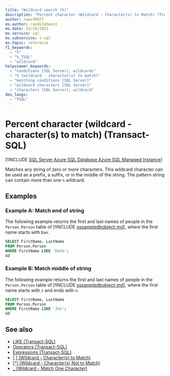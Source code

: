 ```yaml
---
title: "Wildcard search (%)"
description: "Percent character (Wildcard - Character(s) to Match) (Transact-SQL)"
author: rwestMSFT
ms.author: randolphwest
ms.date: 12/19/2022
ms.service: sql
ms.subservice: t-sql
ms.topic: reference
f1_keywords:
  - "%"
  - "%_TSQL"
  - "wildcard"
helpviewer_keywords:
  - "conditions [SQL Server], wildcards"
  - "% (wildcard - character(s) to match)"
  - "matching conditions [SQL Server]"
  - "wildcard characters [SQL Server]"
  - "characters [SQL Server], wildcard"
dev_langs:
  - "TSQL"
---
```

# Percent character (wildcard - character(s) to match) (Transact-SQL)

[!INCLUDE [SQL Server Azure SQL Database Azure SQL Managed Instance](../../includes/applies-to-version/sql-asdb-asdbmi.md)]

Matches any string of zero or more characters. This wildcard character can be used as a prefix, a suffix, or in the middle of the string. The pattern string can contain more than one `%` wildcard.

## Examples

### Example A: Match end of string

The following example returns the first and last names of people in the `Person.Person` table of [!INCLUDE [sssampledbobject-md](../../includes/sssampledbobject-md.md)], where the first name starts with `Dan`.

```sql
SELECT FirstName, LastName
FROM Person.Person
WHERE FirstName LIKE 'Dan%';
GO
```

### Example B: Match middle of string

The following example returns the first and last names of people in the `Person.Person` table of [!INCLUDE [sssampledbobject-md](../../includes/sssampledbobject-md.md)], where the first name starts with `J` and ends with `n`.

```sql
SELECT FirstName, LastName
FROM Person.Person
WHERE FirstName LIKE 'J%n';
GO
```

## See also

- [LIKE (Transact-SQL)](../../t-sql/language-elements/like-transact-sql.md)
- [Operators (Transact-SQL)](../../t-sql/language-elements/operators-transact-sql.md)
- [Expressions (Transact-SQL)](../../t-sql/language-elements/expressions-transact-sql.md)
- [&#91; &#93; (Wildcard - Character(s) to Match)](../../t-sql/language-elements/wildcard-character-s-to-match-transact-sql.md)
- [&#91;^&#93; (Wildcard - Character(s) Not to Match)](../../t-sql/language-elements/wildcard-character-s-not-to-match-transact-sql.md)
- [_ (Wildcard - Match One Character)](../../t-sql/language-elements/wildcard-match-one-character-transact-sql.md)
